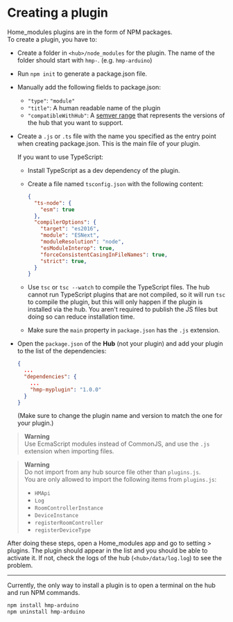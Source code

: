 # Creating a plugin

Home_modules plugins are in the form of NPM packages.  
To create a plugin, you have to:

- Create a folder in `<hub>/node_modules` for the plugin. The name of the folder should start with `hmp-`. (e.g. `hmp-arduino`)
- Run `npm init` to generate a package.json file.
- Manually add the following fields to package.json:
  - `"type"`: `"module"`
  - `"title"`: A human readable name of the plugin
  - `"compatibleWithHub"`: A [semver range](https://docs.npmjs.com/cli/v6/using-npm/semver#ranges) that represents the versions of the hub that you want to support.
- Create a `.js` or `.ts` file with the name you specified as the entry point when creating package.json. This is the main file of your plugin.
  
  If you want to use TypeScript:
  - Install TypeScript as a dev dependency of the plugin.
  - Create a file named `tsconfig.json` with the following content:

    ```json
    {
      "ts-node": {
        "esm": true
      },
      "compilerOptions": {
        "target": "es2016",
        "module": "ESNext",
        "moduleResolution": "node",
        "esModuleInterop": true,
        "forceConsistentCasingInFileNames": true,
        "strict": true,
      }
    }
    ```

  - Use `tsc` or `tsc --watch` to compile the TypeScript files. The hub cannot run TypeScript plugins that are not compiled, so it will run `tsc` to compile the plugin, but this will only happen if the plugin is installed via the hub. You aren't required to publish the JS files but doing so can reduce installation time.
  - Make sure the `main` property in `package.json` has the `.js` extension.
- Open the `package.json` of the **Hub** (not your plugin) and add your plugin to the list of the dependencies:
  
  ```json
  {
    ...
    "dependencies": {
      ...
      "hmp-myplugin": "1.0.0"
    }
  }
  ```

  (Make sure to change the plugin name and version to match the one for your plugin.)

> **Warning**  
> Use EcmaScript modules instead of CommonJS, and use the `.js` extension when importing files.

<!--This comment is here to separate the block-quotes-->

> **Warning**  
> Do not import from any hub source file other than `plugins.js`.  
> You are only allowed to import the following items from `plugins.js`:
>
> - `HMApi`
> - `Log`
> - `RoomControllerInstance`
> - `DeviceInstance`
> - `registerRoomController`
> - `registerDeviceType`

After doing these steps, open a Home_modules app and go to setting > plugins. The plugin should appear in the list and you should be able to activate it. If not, check the logs of the hub (`<hub>/data/log.log`) to see the problem.

---
Currently, the only way to install a plugin is to open a terminal on the hub and run NPM commands.

```sh
npm install hmp-arduino
npm uninstall hmp-arduino
```
